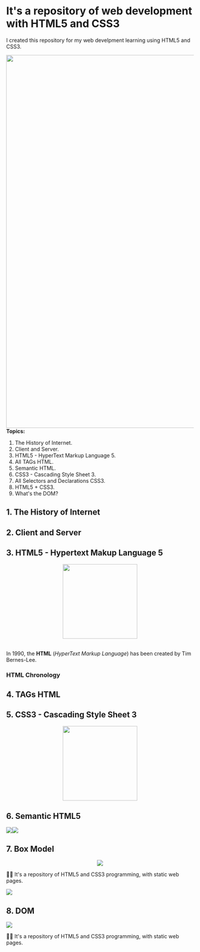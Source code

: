 # It's a repository of web development with HTML5 and CSS3
<p>I created this repository for my web develpment learning using HTML5 and CSS3.</p>
<img src="https://www.isbrasil.info/blog/_images/blog/destaques/2018/05/28/html-x-css-afinal-quais-sao-as-diferencas_1b35feb55a5e269746bc6bc148337033.jpg" width="1000"/>
<b>Topics:</b>
<ol>
  <li>The History of Internet.</li>
  <li>Client and Server.</li>
  <li>HTML5 - HyperText Markup Language 5.</li>
  <li>All TAGs HTML.</li>
  <li>Semantic HTML.</li>
  <li>CSS3 - Cascading Style Sheet 3.</li>
  <li>All Selectors and Declarations CSS3.</li>
  <li>HTML5 + CSS3.</li>
  <li>What's the DOM?</li>
</ol>

## 1. The History of Internet
<p></p>

## 2. Client and Server
<p></p>

## 3. HTML5 - Hypertext Makup Language 5
<div align="center"><img src="https://upload.wikimedia.org/wikipedia/commons/thumb/6/61/HTML5_logo_and_wordmark.svg/150px-HTML5_logo_and_wordmark.svg.png" height="200"/></div><br>
<p>In 1990, the <b>HTML</b> (<i>HyperText Markup Language</i>) has been created by Tim Bernes-Lee.</p>

### HTML Chronology


## 4. TAGs HTML
<p></p>

## 5. CSS3 - Cascading Style Sheet 3
<div align="center"><img src="https://logonoid.com/images/css3-logo.png" height="200"/></div>
<p></p>

## 6. Semantic HTML5 
<img src="https://www.w3schools.com/html/img_sem_elements.gif"/><img src="https://almosthumor.files.wordpress.com/2011/09/html5demo1.jpg"/>
<p></p>

## 7. Box Model
<div align="center"><img src="https://pressupinc.com/wp-content/uploads/2014/01/box-model.png"/></div><p>📝🌐 It's a repository of HTML5 and CSS3 programming, with static web pages.</p><img src="https://www.csssolid.com/images/box-model/css-box-model.png"/>

## 8. DOM
<img src="https://www.isbrasil.info/blog/_images/blog/destaques/2018/05/28/html-x-css-afinal-quais-sao-as-diferencas_1b35feb55a5e269746bc6bc148337033.jpg"/>
<p>📝🌐 It's a repository of HTML5 and CSS3 programming, with static web pages.</p>
